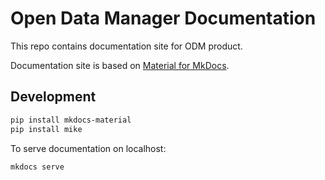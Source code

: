 # Open Data Manager Documentation

This repo contains documentation site for ODM product.

Documentation site is based on [Material for MkDocs](https://squidfunk.github.io/mkdocs-material/).

## Development

```sh
pip install mkdocs-material
pip install mike
```

To serve documentation on localhost:

```sh
mkdocs serve
```
